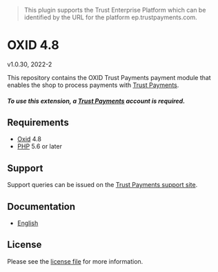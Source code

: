 > This plugin supports the Trust Enterprise Platform which can be identified by the URL for the platform ep.trustpayments.com.

# OXID 4.8

v1.0.30, 2022-2

This repository contains the OXID  Trust Payments payment module that enables the shop to process payments with [Trust Payments](https://www.trustpayments.com/).

##### To use this extension, a [Trust Payments](https://www.trustpayments.com/) account is required.

## Requirements

* [Oxid](https://www.oxid-esales.com/) 4.8
* [PHP](http://php.net/) 5.6 or later

## Support

Support queries can be issued on the [Trust Payments support site](https://www.trustpayments.com/contact-us/).

## Documentation

* [English](https://plugin-documentation.ep.trustpayments.com/TrustPayments/oxid-4.8/1.0.30/docs/en/documentation.html)

## License

Please see the [license file](https://github.com/TrustPayments/oxid-4.8/blob/1.0.30/LICENSE) for more information.
